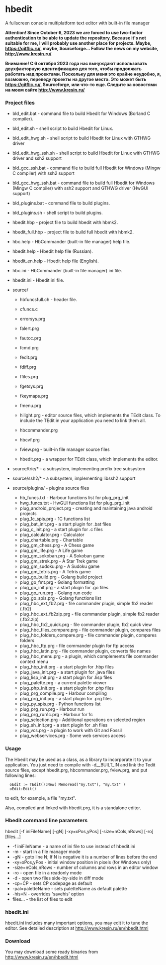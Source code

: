 # hbedit
A fullscreen console multiplatform text editor with built-in file manager

<b> Attention! Since October 6, 2023 we are forced to use two-factor authentication to be able to
   update the repository. Because it's not suitable for me, I will probably use another place for projects.
   Maybe, https://gitflic.ru/, maybe, Sourceforge... Follow the news on my website, http://www.kresin.ru/

   Внимание! С 6 октября 2023 года нас вынуждают использовать двухфакторную идентификацию для того, чтобы 
   продолжать работать над проектами. Поскольку для меня это крайне неудобно, я, возможно, переведу проекты
   на другое место. Это может быть https://gitflic.ru/, Sourceforge, или что-то еще. Следите за новостями
   на моем сайте http://www.kresin.ru/ </b>

### Project files

  + bld_edit.bat        - command file to build Hbedit for Windows (Borland C compiler).
  + bld_edit.sh         - shell script to build Hbedit for Linux.
  + bld_edit_hwg.sh     - shell script to build Hbedit for Linux with GTHWG driver
  + bld_edit_hwg_ssh.sh - shell script to build Hbedit for Linux with GTHWG driver and ssh2 support
  + bld_gcc_ssh.bat     - command file to build full Hbedit for Windows (Mingw C compiler) with ssh2 support
  + bld_gcc_hwg_ssh.bat - command file to build full Hbedit for Windows (Mingw C compiler) with ssh2 support
                          and GTHWG driver (HwGUI support)
  + bld_plugins.bat     - command file to build plugins.
  + bld_plugins.sh      - shell script to build plugins.
  + hbedit.hbp          - project file to build hbedit with hbmk2.
  + hbedit_full.hbp     - project file to build full hbedit with hbmk2.
  + hbc.help            - HbCommander (built-in file manager) help file.
  + hbedit.help         - Hbedit help file (Russian).
  + hbedit_en.help      - Hbedit help file (English).
  + hbc.ini             - HbCommander (built-in file manager) ini file.
  + hbedit.ini          - Hbedit ini file.

  + source/
    + hbfuncsfull.ch    - header file.

    + cfuncs.c
    + errorsys.prg
    + falert.prg
    + fautoc.prg
    + fcmd.prg
    + fedit.prg
    + fdiff.prg
    + ffiles.prg
    + fgetsys.prg
    + fkeymaps.prg
    + fmenu.prg
    + hilight.prg       - editor source files, which implements the TEdit class.
                        To include the TEdit in your application you need to link them all.
    + hbcommander.prg
    + hbcvf.prg
    + fview.prg         - built-in file manager source files

    + hbedit.prg        - a wrapper for TEdit class, which implements the editor.

  + source/trie/*       - a subsystem, implementing prefix tree subsystem
  + source/ssh2/*       - a subsystem, implementing libssh2 support
  + source/plugins/     - plugins source files
    + hb_funcs.txt          - Harbour functions list for plug_prg_init
    + hwg_funcs.txt         - HwGUI functions list for plug_prg_init
    + plug_android_project.prg - creating and maintaining java android projects
    + plug_1c_spis.prg      - 1C functions list
    + plug_bat_init.prg     - a start plugin for .bat files
    + plug_c_init.prg       - a start plugin for .c files
    + plug_calculator.prg   - Calculator
    + plug_chartable.prg    - Chartable
    + plug_gm_chess.prg     - A Chess game
    + plug_gm_life.prg      - A Life game
    + plug_gm_sokoban.prg   - A Sokoban game
    + plug_gm_strek.prg     - A Star Trek game
    + plug_gm_sudoku.prg    - A Sudoku game
    + plug_gm_tetris.prg    - A Tetris game
    + plug_go_build.prg     - Golang build project
    + plug_go_fmt.prg       - Golang formatting
    + plug_go_init.prg      - a start plugin for .go files
    + plug_go_run.prg       - Golang run code
    + plug_go_spis.prg      - Golang functions list
    + plug_hbc_ext_fb2.prg    - file commander plugin, simple fb2 reader (.fb2)
    + plug_hbc_ext_fb2zip.prg - file commander plugin, simple fb2 reader (.fb2.zip)
    + plug_hbc_fb2_quick.prg  - file commander plugin, fb2 quick view
    + plug_hbc_files_compare.prg   - file commander plugin, compares files
    + plug_hbc_folders_compare.prg - file commander plugin, compares folders
    + plug_hbc_ftp.prg      - file commander plugin for ftp access
    + plug_hbc_latin.prg    - file commander plugin, converts file names
    + plug_hbc_menu.prg     - a plugin, which complements file commander context menu
    + plug_hbp_init.prg     - a start plugin for .hbp files
    + plug_java_init.prg    - a start plugin for .java files
    + plug_lisp_init.prg    - a start plugin for .lisp files
    + plug_palette.prg      - a current palette viewer
    + plug_php_init.prg     - a start plugin for .php files
    + plug_prg_compile.prg  - Harbour compiling
    + plug_prg_init.prg     - a start plugin for .prg files
    + plug_py_spis.prg      - Python functions list
    + plug_prg_run.prg      - Harbour run
    + plug_prg_run1c.prg    - Harbour for 1c
    + plug_selection.prg    - Additional operations on selected region
    + plug_sh_init.prg      - a start plugin for .sh files
    + plug_vcs.prg          - a plugin to work with Git and Fossil
    + plug_webservices.prg  - Some web services access

### Usage

  The Hbedit may be used as a class, as a library to incorporate it to your application.
  You just need to compile with -d__BUILT_IN and link the Tedit source files,
  except hbedit.prg, hbcommander.prg, fview.prg, and put following lines:

      oEdit := TEdit():New( Memoread("my.txt"), "my.txt" )
      oEdit:Edit()

  to edit, for example, a file "my.txt".

  Also, compiled and linked with hbedit.prg, it is a standalone editor.

### Hbedit command line parameters

  hbedit [-f iniFileName] [-gN] [-xy=xPos,yPos] [-size=nCols,nRows] [-ro] [files...]

  - -f iniFileName      - a name of ini file to use instead of hbedit.ini
  - -m                  - start in a file manager mode
  - -gN                 - goto line N; If N is negative it is a number of lines before the end
  - -xy=xPos,yPos       - initial window position in pixels (for Windows only)
  - -size=nCols,nRows   - number of columns and rows in an editor window
  - -ro                 - open file in a readonly mode
  - -d                  - open two files side-by-side in diff mode
  - -cp=CP              - sets CP codepage as default
  - -pal=paletteName    - sets paletteName as default palette
  - -his=N              - overrides 'savehis' option
  - files...            - the list of files to edit


### hbedit.ini

 hbedit.ini includes many important options, you may edit it to tune the editor.
 See detailed description at http://www.kresin.ru/en/hbedit.html

### Download
   You may download some ready binaries from http://www.kresin.ru/en/hbedit.html
